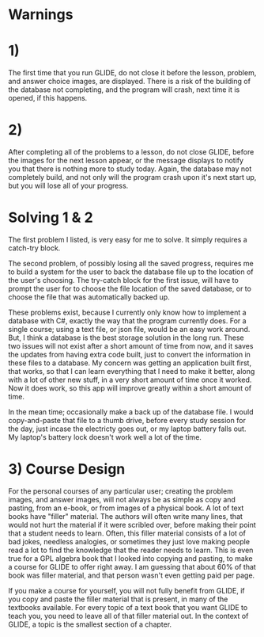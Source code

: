 # Warnings

# 1) 

The first time that you run GLIDE, do not close it before the lesson, problem, and answer choice images, are displayed. There is a risk of the building of the database not completing, and the program will crash, next time it is opened, if this happens.

# 2) 

After completing all of the problems to a lesson, do not close GLIDE, before the images for the next lesson appear, or the message displays to notify you that there is nothing more to study today. Again, the database may not completely build, and not only will the program crash upon it's next start up, but you will lose all of your progress.

# Solving 1 & 2

The first problem I listed, is very easy for me to solve. It simply requires a catch-try block.

The second problem, of possibly losing all the saved progress, requires me to build a system for the user to back the database file up to the location of the user's choosing. The try-catch block for the first issue, will have to prompt the user for to choose the file location of the saved database, or to choose the file that was automatically backed up.

These problems exist, because I currently only know how to implement a database with C#, exactly the way that the program currently does. For a single course; using a text file, or json file, would be an easy work around. But, I think a database is the best storage solution in the long run. These two issues will not exist after a short amount of time from now, and it saves the updates from having extra code built, just to convert the information in these files to a database. My concern was getting an application built first, that works, so that I can learn everything that I need to make it better, along with a lot of other new stuff, in a very short amount of time once it worked. Now it does work, so this app will improve greatly within a short amount of time.

In the mean time; occasionally make a back up of the database file. I would copy-and-paste that file to a thumb drive, before every study session for the day, just incase the electricty goes out, or my laptop battery falls out. My laptop's battery lock doesn't work well a lot of the time.


# 3) Course Design

For the personal courses of any particular user; creating the problem images, and answer images, will not always be as simple as copy and pasting, from an e-book, or from images of a physical book. A lot of text books have "filler" material. The authors will often write many lines, that would not hurt the material if it were scribled over, before making their point that a student needs to learn. Often, this filler material consists of a lot of bad jokes, needless analogies, or sometimes they just love making people read a lot to find the knowledge that the reader needs to learn. This is even true for a GPL algebra book that I looked into copying and pasting, to make a course for GLIDE to offer right away. I am guessing that about 60% of that book was filler material, and that person wasn't even getting paid per page.

If you make a course for yourself, you will not fully benefit from GLIDE, if you copy and paste the filler material that is present, in many of the textbooks available. For every topic of a text book that you want GLIDE to teach you, you need to leave all of that filler material out. In the context of GLIDE, a topic is the smallest section of a chapter.

